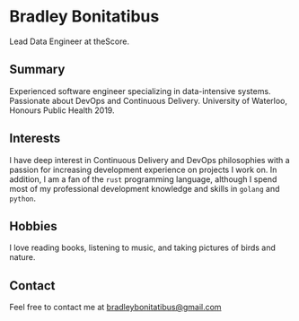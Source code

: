 # Bradley Bonitatibus
Lead Data Engineer at theScore.

## Summary
Experienced software engineer specializing in data-intensive systems. Passionate about DevOps and Continuous Delivery. University of Waterloo, Honours Public Health 2019.

## Interests
I have deep interest in Continuous Delivery and DevOps philosophies with a passion for increasing development experience on projects I work on. In addition, I am a fan of the `rust` programming language, although I spend most of my professional development knowledge and skills in `golang` and `python`.

## Hobbies
I love reading books, listening to music, and taking pictures of birds and nature.

## Contact
Feel free to contact me at <a href="mailto:bradleybonitatibus@gmail.com">bradleybonitatibus@gmail.com</a>

